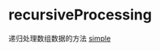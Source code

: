 # recursiveProcessing
递归处理数组数据的方法
[simple]( https://liyongleihf2006.github.io/recursiveProcessing/)
